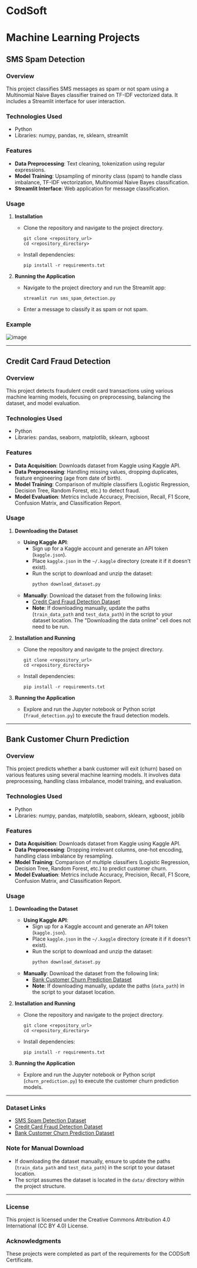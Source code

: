 # CodSoft
# Machine Learning Projects

## SMS Spam Detection

### Overview
This project classifies SMS messages as spam or not spam using a Multinomial Naive Bayes classifier trained on TF-IDF vectorized data. It includes a Streamlit interface for user interaction.

### Technologies Used
- Python
- Libraries: numpy, pandas, re, sklearn, streamlit

### Features
- **Data Preprocessing**: Text cleaning, tokenization using regular expressions.
- **Model Training**: Upsampling of minority class (spam) to handle class imbalance, TF-IDF vectorization, Multinomial Naive Bayes classification.
- **Streamlit Interface**: Web application for message classification.

### Usage
1. **Installation**
   - Clone the repository and navigate to the project directory.
     ```
     git clone <repository_url>
     cd <repository_directory>
     ```
   - Install dependencies:
     ```
     pip install -r requirements.txt
     ```

2. **Running the Application**
   - Navigate to the project directory and run the Streamlit app:
     ```
     streamlit run sms_spam_detection.py
     ```
   - Enter a message to classify it as spam or not spam.

### Example
![image](https://github.com/MinaNabil730/CodSoft/assets/109760458/f0db447c-2726-4a80-84e5-d36476c72596)


---

## Credit Card Fraud Detection

### Overview
This project detects fraudulent credit card transactions using various machine learning models, focusing on preprocessing, balancing the dataset, and model evaluation.

### Technologies Used
- Python
- Libraries: pandas, seaborn, matplotlib, sklearn, xgboost

### Features
- **Data Acquisition**: Downloads dataset from Kaggle using Kaggle API.
- **Data Preprocessing**: Handling missing values, dropping duplicates, feature engineering (age from date of birth).
- **Model Training**: Comparison of multiple classifiers (Logistic Regression, Decision Tree, Random Forest, etc.) to detect fraud.
- **Model Evaluation**: Metrics include Accuracy, Precision, Recall, F1 Score, Confusion Matrix, and Classification Report.

### Usage
1. **Downloading the Dataset**
   - **Using Kaggle API**: 
     - Sign up for a Kaggle account and generate an API token (`kaggle.json`).
     - Place `kaggle.json` in the `~/.kaggle` directory (create it if it doesn't exist).
     - Run the script to download and unzip the dataset:
       ```bash
       python download_dataset.py
       ```
   - **Manually**: Download the dataset from the following links:
     - [Credit Card Fraud Detection Dataset](https://www.kaggle.com/datasets/kartik2112/fraud-detection)
     - **Note**: If downloading manually, update the paths (`train_data_path` and `test_data_path`) in the script to your dataset location. The "Downloading the data online" cell does not need to be run.

2. **Installation and Running**
   - Clone the repository and navigate to the project directory.
     ```
     git clone <repository_url>
     cd <repository_directory>
     ```
   - Install dependencies:
     ```
     pip install -r requirements.txt
     ```

3. **Running the Application**
   - Explore and run the Jupyter notebook or Python script (`fraud_detection.py`) to execute the fraud detection models.


---
## Bank Customer Churn Prediction

### Overview
This project predicts whether a bank customer will exit (churn) based on various features using several machine learning models. It involves data preprocessing, handling class imbalance, model training, and evaluation.

### Technologies Used
- Python
- Libraries: numpy, pandas, matplotlib, seaborn, sklearn, xgboost, joblib

### Features
- **Data Acquisition**: Downloads dataset from Kaggle using Kaggle API.
- **Data Preprocessing**: Dropping irrelevant columns, one-hot encoding, handling class imbalance by resampling.
- **Model Training**: Comparison of multiple classifiers (Logistic Regression, Decision Tree, Random Forest, etc.) to predict customer churn.
- **Model Evaluation**: Metrics include Accuracy, Precision, Recall, F1 Score, Confusion Matrix, and Classification Report.

### Usage
1. **Downloading the Dataset**
   - **Using Kaggle API**:
     - Sign up for a Kaggle account and generate an API token (`kaggle.json`).
     - Place `kaggle.json` in the `~/.kaggle` directory (create it if it doesn't exist).
     - Run the script to download and unzip the dataset:
       ```bash
       python download_dataset.py
       ```
   - **Manually**: Download the dataset from the following link:
     - [Bank Customer Churn Prediction Dataset](https://www.kaggle.com/datasets/shantanudhakadd/bank-customer-churn-prediction)
     - **Note**: If downloading manually, update the paths (`data_path`) in the script to your dataset location.

2. **Installation and Running**
   - Clone the repository and navigate to the project directory.
     ```
     git clone <repository_url>
     cd <repository_directory>
     ```
   - Install dependencies:
     ```
     pip install -r requirements.txt
     ```

3. **Running the Application**
   - Explore and run the Jupyter notebook or Python script (`churn_prediction.py`) to execute the customer churn prediction models.



---
### Dataset Links

- [SMS Spam Detection Dataset](https://www.kaggle.com/datasets/uciml/sms-spam-collection-dataset)
- [Credit Card Fraud Detection Dataset](https://www.kaggle.com/datasets/kartik2112/fraud-detection)
- [Bank Customer Churn Prediction Dataset](https://www.kaggle.com/datasets/shantanudhakadd/bank-customer-churn-prediction)

### Note for Manual Download
- If downloading the dataset manually, ensure to update the paths (`train_data_path` and `test_data_path`) in the script to your dataset location.
- The script assumes the dataset is located in the `data/` directory within the project structure.

---

### License
This project is licensed under the Creative Commons Attribution 4.0 International (CC BY 4.0) License.

### Acknowledgments
These projects were completed as part of the requirements for the CODSoft Certificate.

